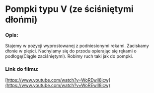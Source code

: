 # Pompki typu V (ze ściśniętymi dłońmi)

### Opis:
Stajemy w pozycji wyprostowanej z podniesionymi rekami. Zaciskamy dłonie w pięści. Nachylamy się do przodu opierając się rękami o podłogę(Ciągle zaciśniętymi). Robimy ruch taki jak do pompki.

### Link do filmu:
[https://www.youtube.com/watch?v=WoREwll8icw](https://www.youtube.com/watch?v=WoREwll8icw)
